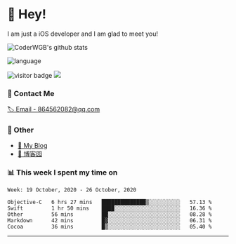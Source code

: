 # 👋 Hey!


I am just a iOS developer and I am glad to meet you!

![CoderWGB's github stats](https://github-readme-stats.vercel.app/api?username=WangGuibin&&show_icons=true&&title_color=1abc9c&&icon_color=1abc9c)

![language](https://github-readme-stats.vercel.app/api/top-langs/?username=WangGuibin&hide_langs_below=1&theme=default&line_height=27&layout=compact)


<img src="https://visitor-badge.laobi.icu/badge?page_id=wangguibin.wangguibin" alt="visitor badge"/>       
<a title="Hits" target="_blank" href="https://github.com/wangguibin/wangguibin"><img src="https://hits.b3log.org/wangguibin/wangguibin.svg"></a>



### 📮 Contact Me

[🏷 Email - 864562082@qq.com](mailto:864562082@qq.com)


### 🤪 Other

- [📌 My Blog](http://wangguibin.github.io/hexo-github-action)
- [📌 博客园](https://www.cnblogs.com/wgb1234/)

### 📊 This week I spent my time on

<!--START_SECTION:waka-->
```text
Week: 19 October, 2020 - 26 October, 2020

Objective-C   6 hrs 27 mins   ██████████████▒░░░░░░░░░░   57.13 % 
Swift         1 hr 50 mins    ████░░░░░░░░░░░░░░░░░░░░░   16.36 % 
Other         56 mins         ██░░░░░░░░░░░░░░░░░░░░░░░   08.28 % 
Markdown      42 mins         █▓░░░░░░░░░░░░░░░░░░░░░░░   06.31 % 
Cocoa         36 mins         █▒░░░░░░░░░░░░░░░░░░░░░░░   05.40 % 
```
<!--END_SECTION:waka-->

---
